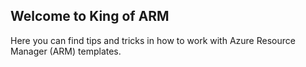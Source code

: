 ## Welcome to King of ARM

Here you can find tips and tricks in how to work with Azure Resource Manager (ARM) templates. 
